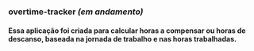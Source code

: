 ### overtime-tracker _(em andamento)_

#### Essa aplicação foi criada para calcular horas a compensar ou horas de descanso, baseada na jornada de trabalho e nas horas trabalhadas.

